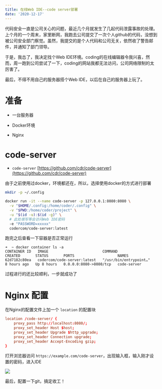 ```yaml
---
title: 在线Web IDE--code server部署
date: '2020-12-17'
---
```


代码安全一直是公司关心的问题，最近几个月就发生了几起代码泄露事故的处理。上个月的一个周末，家里断网，我跑去公司提交了一次个人github的代码，没想到被公司安全部门察觉。虽然，我提交的是个人代码和公司无关，依然收了警告邮件，并通知了部门领导。

于是，我怂了，我决定找个Web IDE环境。coding的在线编辑器令我兴喜，然而，周一跑到公司尝试了一下，coding的网站我都无法访问，公司网络限制的太厉害了。

最后，不得不用自己的服务器搭个Web IDE，以后在自己的服务器上玩了。

# 准备

* 一台服务器

* Docker环境

* Nginx

# code-server

* `code-server` [https://github.com/cdr/code-server](https://github.com/cdr/code-server)

由于之前使用过docker，环境都还在，所以，选择使用docker的方式进行部署

```bash
mkdir -p ~/.config

docker run -it --name code-server -p 127.0.0.1:8080:8080 \
  -v "$HOME/.config:/home/coder/.config" \
  -v "$PWD:/home/coder/project" \
  -u "$(id -u):$(id -g)" \
  # 此处填写等会访问Web IDE密码
  -e "PASSWORD=xxxxx"
  codercom/code-server:latest
```

跑完之后查看一下容器是否正常运行

```
➜  ~ docker container ls -a
CONTAINER ID   IMAGE                         COMMAND                  CREATED       STATUS       PORTS                    NAMES
62d7182c80ea   codercom/code-server:latest   "/usr/bin/entrypoint…"   8 hours ago   Up 8 hours   0.0.0.0:8080->8080/tcp   code-server
```

过程进行的还比较顺利，一步就成功了

# Nginx 配置

在Nginx的配置文件上加一个 `location` 的配置块

```conf
location /code-server/ {
    proxy_pass http://localhost:8080/;
    proxy_set_header Host $host;
    proxy_set_header Upgrade $http_upgrade;
    proxy_set_header Connection upgrade;
    proxy_set_header Accept-Encoding gzip;
}
```

打开浏览器访问 `https://example.com/code-server`，出现输入框，输入刚才设置的密码，进入IDE

![]('../assets/images/vsocde-web-ide.png')

最后，配置一下git，搞定收工！